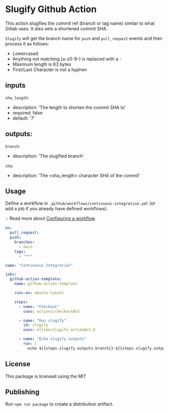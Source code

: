 # Slugify Github Action

This action slugifies the commit ref (branch or tag name) similar to what Gitlab uses. It also sets a shortened commit SHA.

`Slugify` will get the branch name for `push` and `pull_request` events and then process it as follows:

* Lowercased
* Anything not matching [a-z0-9-] is replaced with a -
* Maximum length is 63 bytes
* First/Last Character is not a hyphen

## inputs

`sha_length`:
  - description: 'The length to shorten the commit SHA to'
  - required: false
  - default: '7'

## outputs:
  `branch`:
  - description: 'The slugified branch'

  `sha`:
  - description: 'The <sha_length> character SHA of the commit'

## Usage

Define a workflow in `.github/workflows/continuous-integration.yml` (or add a job if you already have defined workflows).

:bulb: Read more about [Configuring a workflow](https://help.github.com/en/articles/configuring-a-workflow).

```yaml
on:
  pull_request:
  push:
    branches:
      - main
    tags:
      - "**"

name: "Continuous Integration"

jobs:
  github-action-template:
    name: github-action-template

    runs-on: ubuntu-latest

    steps:
      - name: "Checkout"
        uses: actions/checkout@v3

      - name: "Run slugify"
        id: slugify
        uses: eltimn/slugify-action@v1.6

      - name: "Echo slugify outputs"
        run: |
          echo ${{steps.slugify.outputs.branch}}-${{steps.slugify.outputs.sha}}
```

## License

This package is licensed using the MIT

## Publishing

Run `npm run package` to create a distribution artifact.
